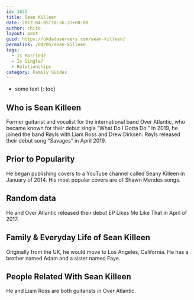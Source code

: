 ```yaml
---
id: 1822
title: Sean Killeen
date: 2012-04-05T10:36:27+00:00
author: chito
layout: post
guid: https://ukdataservers.com/sean-killeen/
permalink: /04/05/sean-killeen
tags:
  - Is Married?
  - Is Single?
  - Relationships
category: Family Guides
---
```


* some text
{: toc}
          
          
## Who is  Sean Killeen
                  
                  
                  
Former guitarist and vocalist for the international band Over Atlantic, who became known for their debut single &#8220;What Do I Gotta Do.&#8221; In 2019, he joined the band Røyls with Liam Ross and Drew Dirksen. Røyls released their debut song &#8220;Savages&#8221; in April 2019. 
                  
                
                
                
## Prior to Popularity 
                  
                  
                  
He began publishing covers to a YouTube channel called Seany Killeen in January of 2014. His most popular covers are of Shawn Mendes songs.
                  
                
                
                
## Random data 
                  
                  
                  
He and Over Atlantic released their debut EP Likes Me Like That in April of 2017.
                  
                
                
                
## Family & Everyday Life of Sean Killeen
                  
                  
                  
Originally from the UK, he would move to Los Angeles, California. He has a brother named Adam and a sister named Faye.
                  
                
                
                
## People Related With  Sean Killeen
                  
                  
                  
He and Liam Ross are both guitarists in Over Atlantic.
                  
                
              
            
          
          
          
    
    
  
